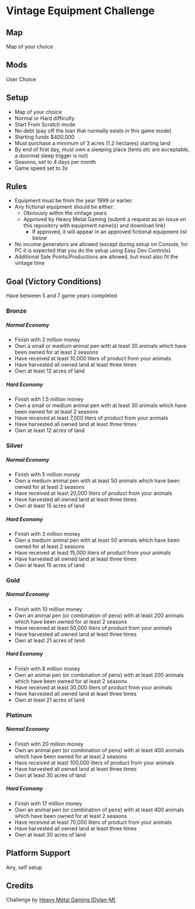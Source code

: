 # Vintage Equipment Challenge

## Map
Map of your choice

## Mods
User Choice

## Setup
-   Map of your choice
-   Normal or Hard difficulty
-   Start From Scratch mode
-   No debt (pay off the loan that normally exists in this game mode)
-   Starting funds $400,000
-   Must purchase a minimum of 3 acres (1.2 hectares) starting land
-   By end of first day, must own a sleeping place (tents etc are acceptable, a doormat sleep trigger is not)
-   Seasons, set to 4 days per month
-   Game speed set to 3x

## Rules
-   Equipment must be from the year 1999 or earlier.
-   Any fictional equipment should be either:
    -   Obviously within the vintage years
    -   Approved by Heavy Metal Gaming (submit a request as an issue on this repository with equipment name(s) and download link)
        -   If approved, it will appear in an approved fictional equipment list below
-   No income generators are allowed (except during setup on Console, for PC it is expected that you do the setup using Easy Dev Controls)
-   Additional Sale Points/Productions are allowed, but must also fit the vintage time

## Goal (Victory Conditions)
Have between 5 and 7 game years completed

### Bronze
##### Normal Economy
-   Finish with 2 million money
-   Own a small or medium animal pen with at least 30 animals which have been owned for at least 2 seasons
-   Have received at least 10,000 liters of product from your animals
-   Have harvested all owned land at least three times
-   Own at least 12 acres of land
##### Hard Economy
-   Finish with 1.5 million money
-   Own a small or medium animal pen with at least 30 animals which have been owned for at least 2 seasons
-   Have received at least 7,000 liters of product from your animals
-   Have harvested all owned land at least three times
-   Own at least 12 acres of land

### Silver
##### Normal Economy
-   Finish with 5 million money
-   Own a medium animal pen with at least 50 animals which have been owned for at least 2 seasons
-   Have received at least 20,000 liters of product from your animals
-   Have harvested all owned land at least three times
-   Own at least 15 acres of land
##### Hard Economy
-   Finish with 3 million money
-   Own a medium animal pen with at least 50 animals which have been owned for at least 2 seasons
-   Have received at least 15,000 liters of product from your animals
-   Have harvested all owned land at least three times
-   Own at least 15 acres of land

### Gold
##### Normal Economy
-   Finish with 10 million money
-   Own an animal pen (or combination of pens) with at least 200 animals which have been owned for at least 2 seasons
-   Have received at least 50,000 liters of product from your animals
-   Have harvested all owned land at least three times
-   Own at least 21 acres of land
##### Hard Economy
-   Finish with 8 million money
-   Own an animal pen (or combination of pens) with at least 200 animals which have been owned for at least 2 seasons
-   Have received at least 30,000 liters of product from your animals
-   Have harvested all owned land at least three times
-   Own at least 21 acres of land

### Platinum
##### Normal Economy
-   Finish with 20 million money
-   Own an animal pen (or combination of pens) with at least 400 animals which have been owned for at least 2 seasons
-   Have received at least 100,000 liters of product from your animals
-   Have harvested all owned land at least three times
-   Own at least 30 acres of land
##### Hard Economy
-   Finish with 17 million money
-   Own an animal pen (or combination of pens) with at least 400 animals which have been owned for at least 2 seasons
-   Have received at least 70,000 liters of product from your animals
-   Have harvested all owned land at least three times
-   Own at least 30 acres of land

## Platform Support
Any, self setup

## Credits
Challenge by [Heavy Metal Gaming (Dylan-M)](https://github.com/Dylan-M)  
